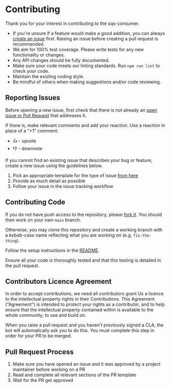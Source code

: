 # Contributing

Thank you for your interest in contributing to the sqs-consumer.

- If you're unsure if a feature would make a good addition, you can always [create an issue](https://github.com/bbc/sqs-consumer/issues/new) first. Raising an issue before creating a pull request is recommended.
- We aim for 100% test coverage. Please write tests for any new functionality or changes.
- Any API changes should be fully documented.
- Make sure your code meets our linting standards. Run `npm run lint` to check your code.
- Maintain the existing coding style.
- Be mindful of others when making suggestions and/or code reviewing.

## Reporting Issues

Before opening a new issue, first check that there is not already an [open issue or Pull Request](https://github.com/bbc/sqs-consumer/issues?utf8=%E2%9C%93&q=is%3Aopen) that addresses it.

If there is, make relevant comments and add your reaction. Use a reaction in place of a "+1" comment:

- 👍 - upvote
- 👎 - downvote

If you cannot find an existing issue that describes your bug or feature, create a new issue using the guidelines below.

1. Pick an appropriate template for the type of issue [from here](https://github.com/bbc/sqs-consumer/issues/choose)
2. Provide as much detail as possible
3. Follow your issue in the issue tracking workflow

## Contributing Code

If you do not have push access to the repository, please [fork it](https://help.github.com/en/articles/fork-a-repo). You should then work on your own `main` branch.

Otherwise, you may clone this repository and create a working branch with a _kebab-case_ name reflecting what you are working on (e.g. `fix-the-thing`).

Follow the setup instructions in the [README](../README.md).

Ensure all your code is thoroughly tested and that this testing is detailed in the pull request.

## Contributors Licence Agreement

In order to accept contributions, we need all contributors grant Us a licence to the intellectual
property rights in their Contributions. This Agreement (“Agreement”) is intended to protect your
rights as a contributor, and to help ensure that the intellectual property contained
within is available to the whole community, to use and build on.

When you raise a pull request and you haven't previously signed a CLA, the bot will automatically
ask you to do this. You must complete this step in order for your PR to be merged.

## Pull Request Process

1. Make sure you have opened an issue and it was approved by a project maintainer before working on a PR
2. Read and complete all relevant sections of the PR template
3. Wait for the PR get approved
